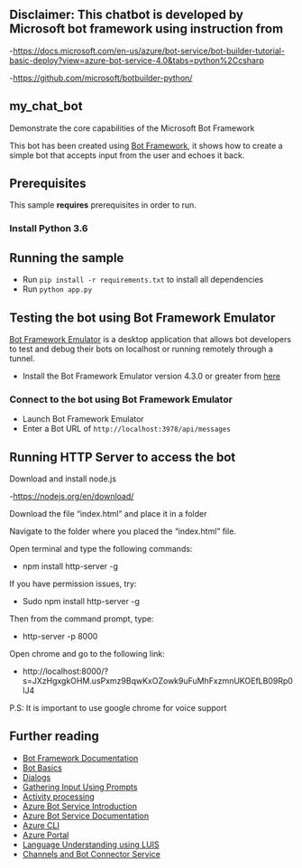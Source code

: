 ## Disclaimer: This chatbot is developed by Microsoft bot framework using instruction from
 
-https://docs.microsoft.com/en-us/azure/bot-service/bot-builder-tutorial-basic-deploy?view=azure-bot-service-4.0&tabs=python%2Ccsharp 

-https://github.com/microsoft/botbuilder-python/

## my_chat_bot

Demonstrate the core capabilities of the Microsoft Bot Framework

This bot has been created using [Bot Framework](https://dev.botframework.com), it shows how to create a simple bot that accepts input from the user and echoes it back.

## Prerequisites

This sample **requires** prerequisites in order to run.

### Install Python 3.6

## Running the sample
- Run `pip install -r requirements.txt` to install all dependencies
- Run `python app.py`


## Testing the bot using Bot Framework Emulator

[Bot Framework Emulator](https://github.com/microsoft/botframework-emulator) is a desktop application that allows bot developers to test and debug their bots on localhost or running remotely through a tunnel.

- Install the Bot Framework Emulator version 4.3.0 or greater from [here](https://github.com/Microsoft/BotFramework-Emulator/releases)

### Connect to the bot using Bot Framework Emulator

- Launch Bot Framework Emulator
- Enter a Bot URL of `http://localhost:3978/api/messages`

## Running HTTP Server to access the bot


Download and install node.js 

-https://nodejs.org/en/download/ 

 
Download the file “index.html” and place it in a folder 


Navigate to the folder where you placed the “index.html” file.  


Open terminal and type the following commands: 


- npm install http-server -g 


If you have permission issues, try: 


- Sudo npm install http-server -g 



Then from the command prompt, type: 

- http-server -p 8000 



 

Open chrome and go to the following link:  

- http://localhost:8000/?s=JXzHgxgkOHM.usPxmz9BqwKxOZowk9uFuMhFxzmnUKOEfLB09Rp0lJ4 

P.S: It is important to use google chrome for voice support 
## Further reading

- [Bot Framework Documentation](https://docs.botframework.com)
- [Bot Basics](https://docs.microsoft.com/azure/bot-service/bot-builder-basics?view=azure-bot-service-4.0)
- [Dialogs](https://docs.microsoft.com/azure/bot-service/bot-builder-concept-dialog?view=azure-bot-service-4.0)
- [Gathering Input Using Prompts](https://docs.microsoft.com/azure/bot-service/bot-builder-prompts?view=azure-bot-service-4.0&tabs=csharp)
- [Activity processing](https://docs.microsoft.com/en-us/azure/bot-service/bot-builder-concept-activity-processing?view=azure-bot-service-4.0)
- [Azure Bot Service Introduction](https://docs.microsoft.com/azure/bot-service/bot-service-overview-introduction?view=azure-bot-service-4.0)
- [Azure Bot Service Documentation](https://docs.microsoft.com/azure/bot-service/?view=azure-bot-service-4.0)
- [Azure CLI](https://docs.microsoft.com/cli/azure/?view=azure-cli-latest)
- [Azure Portal](https://portal.azure.com)
- [Language Understanding using LUIS](https://docs.microsoft.com/azure/cognitive-services/luis/)
- [Channels and Bot Connector Service](https://docs.microsoft.com/azure/bot-service/bot-concepts?view=azure-bot-service-4.0)